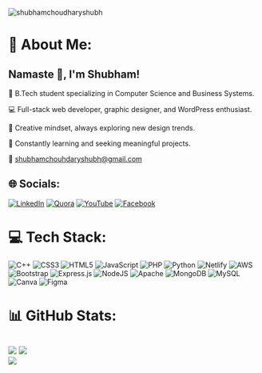 <p align="left"> <img src="https://komarev.com/ghpvc/?username=shubhamchoudharyshubh&label=Visitors%20&color=blueviolet&style=for-the-badge" alt="shubhamchoudharyshubh" /> </p>

# 💫 About Me:
## Namaste 🙏, I'm Shubham!

💼 B.Tech student specializing in Computer Science and Business Systems.

💻 Full-stack web developer, graphic designer, and WordPress enthusiast.

🎨 Creative mindset, always exploring new design trends.

🌱 Constantly learning and seeking meaningful projects.

🤝 shubhamchouhdaryshubh@gmail.com


## 🌐 Socials:
[![LinkedIn](https://img.shields.io/badge/LinkedIn-%230077B5.svg?logo=linkedin&logoColor=white)](https://linkedin.com/in/shubham-choudhary-shubh) [![Quora](https://img.shields.io/badge/Quora-%23B92B27.svg?logo=Quora&logoColor=white)](https://quora.com/profile/Shubham-Choudhary-502) [![YouTube](https://img.shields.io/badge/YouTube-%23FF0000.svg?logo=YouTube&logoColor=white)](https://youtube.com/@YorShubham) [![Facebook](https://img.shields.io/badge/Facebook-%231877F2.svg?logo=Facebook&logoColor=white)](https://facebook.com/shubhamchoudhary72) 

# 💻 Tech Stack:
![C++](https://img.shields.io/badge/c++-%2300599C.svg?style=for-the-badge&logo=c%2B%2B&logoColor=white) ![CSS3](https://img.shields.io/badge/css3-%231572B6.svg?style=for-the-badge&logo=css3&logoColor=white) ![HTML5](https://img.shields.io/badge/html5-%23E34F26.svg?style=for-the-badge&logo=html5&logoColor=white) ![JavaScript](https://img.shields.io/badge/javascript-%23323330.svg?style=for-the-badge&logo=javascript&logoColor=%23F7DF1E) ![PHP](https://img.shields.io/badge/php-%23777BB4.svg?style=for-the-badge&logo=php&logoColor=white) ![Python](https://img.shields.io/badge/python-3670A0?style=for-the-badge&logo=python&logoColor=ffdd54) ![Netlify](https://img.shields.io/badge/netlify-%23000000.svg?style=for-the-badge&logo=netlify&logoColor=#00C7B7) ![AWS](https://img.shields.io/badge/AWS-%23FF9900.svg?style=for-the-badge&logo=amazon-aws&logoColor=white) ![Bootstrap](https://img.shields.io/badge/bootstrap-%23563D7C.svg?style=for-the-badge&logo=bootstrap&logoColor=white) ![Express.js](https://img.shields.io/badge/express.js-%23404d59.svg?style=for-the-badge&logo=express&logoColor=%2361DAFB) ![NodeJS](https://img.shields.io/badge/node.js-6DA55F?style=for-the-badge&logo=node.js&logoColor=white) ![Apache](https://img.shields.io/badge/apache-%23D42029.svg?style=for-the-badge&logo=apache&logoColor=white) ![MongoDB](https://img.shields.io/badge/MongoDB-%234ea94b.svg?style=for-the-badge&logo=mongodb&logoColor=white) ![MySQL](https://img.shields.io/badge/mysql-%2300f.svg?style=for-the-badge&logo=mysql&logoColor=white) ![Canva](https://img.shields.io/badge/Canva-%2300C4CC.svg?style=for-the-badge&logo=Canva&logoColor=white) 	![Figma](https://img.shields.io/badge/figma-%23F24E1E.svg?style=for-the-badge&logo=figma&logoColor=white)
# 📊 GitHub Stats:
![](https://github-readme-stats.vercel.app/api/top-langs/?username=ShubhamChoudharyShubh&theme=react&hide_border=false&include_all_commits=true&count_private=true&layout=compact)
![](https://github-readme-stats.vercel.app/api?username=ShubhamChoudharyShubh&theme=react&hide_border=false&include_all_commits=true&count_private=true)<br/>
![](https://github-readme-streak-stats.herokuapp.com/?user=ShubhamChoudharyShubh&theme=react&hide_border=false)<br/>
---
